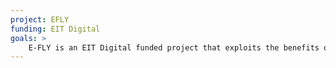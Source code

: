 ```yaml
---
project: EFLY
funding: EIT Digital
goals: >
    E-FLY is an EIT Digital funded project that exploits the benefits of distributed UAV Data AI processing across UAV, Edge and Cloud, and provides a framework for UAV-based inspection of Critical Infrastructures such as gas pipelines, roads, rail, and electric lines. The platform will be validated over inspection pilots on Ferrovial pipeline infrastructures.
---
```

